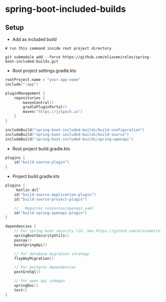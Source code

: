 # spring-boot-included-builds

## Setup

- Add as included build

```shell
# run this command inside root project directory

git submodule add --force https://github.com/eliasmeireles/spring-boot-included-builds.git 
```

- Root project settings.gradle.kts

````kotlin
rootProject.name = "your-app-name"
include(":app")

pluginManagement {
    repositories {
        mavenCentral()
        gradlePluginPortal()
        maven("https://jitpack.io")
    }
}

includeBuild("spring-boot-included-builds/build-configuration")
includeBuild("spring-boot-included-builds/build-source")
includeBuild("spring-boot-included-builds/spring-openapi")
````

- Root project build.gradle.kts

```kotlin
plugins {
    id("build-source-plugin")
}
```

- Project build.gradle.kts

```kotlin
plugins {
    `kotlin-dsl`
    id("build-source-application-plugin")
    id("build-source-project-plugin")

    //   Requires resources/openapi.yaml
    id("build-spring-openapi-plugin")
}

dependencies {
    // For spring boot security lib. See https://github.com/eliasmeireles/spring-boot-security-util
    springBootSecurityUtils()
    passay()
    baseSpringApi()

    // For database migration strategy
    flayWayMigration()

    // For postgres dependencies
    postGreSql()

    // For open api codegen 
    springDoc()
    test()
}
```

